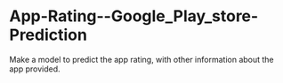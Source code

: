# App-Rating--Google_Play_store-Prediction
Make a model to predict the app rating, with other information about the app provided.
